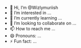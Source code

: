 - 👋 Hi, I’m @Wizlymuriish
- 👀 I’m interested in ...
- 🌱 I’m currently learning ...
- 💞️ I’m looking to collaborate on ...
- 📫 How to reach me ...
- 😄 Pronouns: ...
- ⚡ Fun fact: ...

<!---
Wizlymuriish/Wizlymuriish is a ✨ special ✨ repository because its `README.md` (this file) appears on your GitHub profile.
You can click the Preview link to take a look at your changes.
--->

